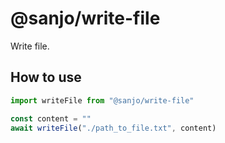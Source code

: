 # @sanjo/write-file

Write file.

## How to use

```js
import writeFile from "@sanjo/write-file"

const content = ""
await writeFile("./path_to_file.txt", content)
```
